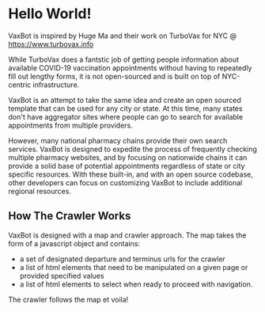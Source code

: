 # Hello World!

VaxBot is inspired by Huge Ma and their work on TurboVax for NYC @ https://www.turbovax.info

While TurboVax does a fantstic job of getting people information about available COVID-19 vaccination appointments without having to repeatedly fill out lengthy forms,
it is not open-sourced and is built on top of NYC-centric infrastructure. 

VaxBot is an attempt to take the same idea and create an open sourced template that can be used for any city or state.
At this time, many states don't have aggregator sites where people can go to search for available appointments from multiple providers.

However, many national pharmacy chains provide their own search services. VaxBot is designed to 
expedite the process of frequently checking multiple pharmacy websites, and by focusing on nationwide chains it can provide a solid base of
potential appointments regardless of state or city specific resources. With these built-in, and with an open source codebase, other developers can
focus on customizing VaxBot to include additional regional resources.

## How The Crawler Works

VaxBot is designed with a map and crawler approach. The map takes the form of a javascript object and contains:
* a set of designated departure and terminus urls for the crawler
* a list of html elements that need to be manipulated on a given page or provided specified values
* a list of html elements to select when ready to proceed with navigation.

The crawler follows the map et voila!

